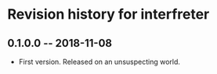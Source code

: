 # Revision history for interfreter

## 0.1.0.0 -- 2018-11-08

* First version. Released on an unsuspecting world.
